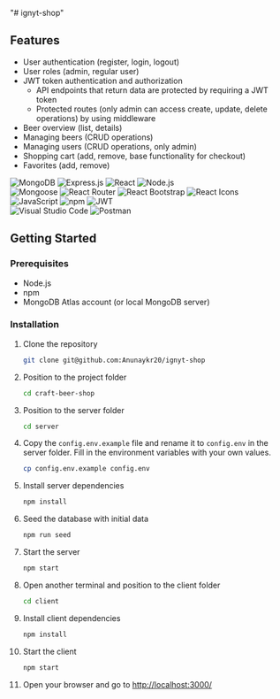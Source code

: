 "# ignyt-shop" 

## Features

- User authentication (register, login, logout)
- User roles (admin, regular user)
- JWT token authentication and authorization
    - API endpoints that return data are protected by requiring a JWT token
    - Protected routes (only admin can access create, update, delete operations) by using middleware
- Beer overview (list, details)
- Managing beers (CRUD operations)
- Managing users (CRUD operations, only admin)
- Shopping cart (add, remove, base functionality for checkout)
- Favorites (add, remove)

![MongoDB](https://img.shields.io/badge/MongoDB-%234ea94b.svg?style=for-the-badge&logo=mongodb&logoColor=white)
![Express.js](https://img.shields.io/badge/Express-000000.svg?style=for-the-badge&logo=Express&logoColor=white)
![React](https://img.shields.io/badge/react-%2320232a.svg?style=for-the-badge&logo=react&logoColor=%2361DAFB)
![Node.js](https://img.shields.io/badge/Node.js-%23339933.svg?style=for-the-badge&logo=node.js&logoColor=white)  
![Mongoose](https://img.shields.io/badge/Mongoose-880000.svg?style=for-the-badge&logo=Mongoose&logoColor=white)
![React Router](https://img.shields.io/badge/React_Router-%23ca4245.svg?style=for-the-badge&logo=react-router&logoColor=white)
![React Bootstrap](https://img.shields.io/badge/React_Bootstrap-%23563d7c.svg?style=for-the-badge&logo=bootstrap&logoColor=white)
![React Icons](https://img.shields.io/badge/React_Icons-%23000000.svg?style=for-the-badge&logo=react&logoColor=white)  
![JavaScript](https://img.shields.io/badge/JavaScript-%23f7df1e.svg?style=for-the-badge&logo=javascript&logoColor=black)
![npm](https://img.shields.io/badge/npm-%23cb3837.svg?style=for-the-badge&logo=npm&logoColor=white)
![JWT](https://img.shields.io/badge/JWT-%23000000.svg?style=for-the-badge&logo=json-web-tokens&logoColor=white)  
![Visual Studio Code](https://img.shields.io/badge/Visual%20Studio%20Code-0078d7.svg?style=for-the-badge&logo=visual-studio-code&logoColor=white)
![Postman](https://img.shields.io/badge/Postman-%23ff6c37.svg?style=for-the-badge&logo=postman&logoColor=white)

## Getting Started

### Prerequisites

- Node.js
- npm
- MongoDB Atlas account (or local MongoDB server)

### Installation

1. Clone the repository
   ```sh
   git clone git@github.com:Anunaykr20/ignyt-shop
    ```
2. Position to the project folder
    ```sh
    cd craft-beer-shop
    ```
3. Position to the server folder
    ```sh
    cd server
    ```
4. Copy the `config.env.example` file and rename it to `config.env` in the server folder. Fill in the environment variables with your own values.
    ```sh
    cp config.env.example config.env
    ```
5. Install server dependencies
    ```sh
    npm install
    ```
6. Seed the database with initial data
    ```sh
    npm run seed
    ```
7. Start the server
    ```sh
    npm start
    ```
8. Open another terminal and position to the client folder
    ```sh
    cd client
    ```
9. Install client dependencies
    ```sh
    npm install
    ```
10. Start the client
    ```sh
    npm start
    ```
11. Open your browser and go to [http://localhost:3000/](http://localhost:3000/)
